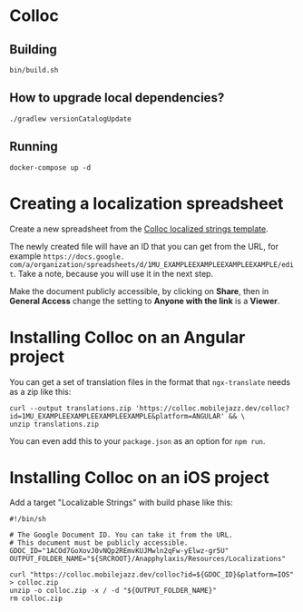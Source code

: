 # Colloc

## Building

```shell
bin/build.sh
```

## How to upgrade local dependencies?

```shell
./gradlew versionCatalogUpdate
```

## Running

```shell
docker-compose up -d
```

# Creating a localization spreadsheet

Create a new spreadsheet from the 
[Colloc localized strings template](https://docs.google.com/spreadsheets/d/17_X5tYnMWSrDxW_Zk67raPzQRMAORjwcDfze7tHyhm8/template/preview).

The newly created file will have an ID that you can get from the URL, for example `https://docs.google.
com/a/organization/spreadsheets/d/1MU_EXAMPLEEXAMPLEEXAMPLEEXAMPLE/edit`. 
Take a note, because you will use it in the next step.

Make the document publicly accessible, by clicking on **Share**, then in **General Access** change the
setting to **Anyone with the link** is a **Viewer**.

# Installing Colloc on an Angular project

You can get a set of translation files in the format that `ngx-translate` needs as a zip like this:

```shell
curl --output translations.zip 'https://colloc.mobilejazz.dev/colloc?id=1MU_EXAMPLEEXAMPLEEXAMPLEEXAMPLE&platform=ANGULAR' && \
unzip translations.zip
```

You can even add this to your `package.json` as an option for `npm run`.

# Installing Colloc on an iOS project

Add a target "Localizable Strings" with build phase like this:

```shell
#!/bin/sh

# The Google Document ID. You can take it from the URL.
# This document must be publicly accessible.
GDOC_ID="1ACOd7GoXovJ0vNQp2REmvKUJMwln2qFw-yElwz-gr5U"
OUTPUT_FOLDER_NAME="${SRCROOT}/Anapphylaxis/Resources/Localizations"

curl "https://colloc.mobilejazz.dev/colloc?id=${GDOC_ID}&platform=IOS" > colloc.zip
unzip -o colloc.zip -x / -d "${OUTPUT_FOLDER_NAME}"
rm colloc.zip
```
